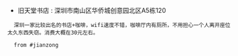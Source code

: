 * 旧天堂书店 : 深圳市南山区华侨城创意园北区A5栋120

```
  深圳一家比较出名的书店+咖啡，wifi速度不错，咖啡厅内有厕所，不用担心一个人离开座位太久东西失窃。消费大概在30元左右。

  from #jianzong 
```
